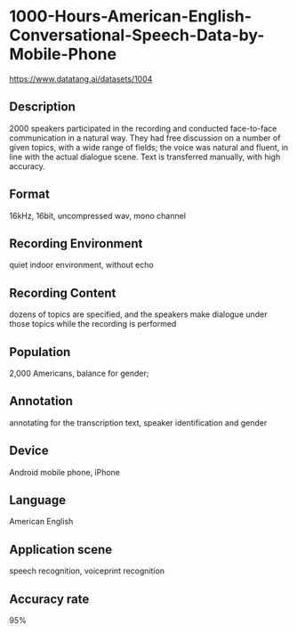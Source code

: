 # 1000-Hours-American-English-Conversational-Speech-Data-by-Mobile-Phone

https://www.datatang.ai/datasets/1004

## Description
2000 speakers participated in the recording and conducted face-to-face communication in a natural way. They had free discussion on a number of given topics, with a wide range of fields; the voice was natural and fluent, in line with the actual dialogue scene. Text is transferred manually, with high accuracy.

## Format
16kHz, 16bit, uncompressed wav, mono channel

## Recording Environment
quiet indoor environment, without echo

## Recording Content
dozens of topics are specified, and the speakers make dialogue under those topics while the recording is performed

## Population
2,000 Americans, balance for gender;

## Annotation
annotating for the transcription text, speaker identification and gender

## Device
Android mobile phone, iPhone

## Language
American English

## Application scene
speech recognition,  voiceprint recognition

## Accuracy rate
95%
